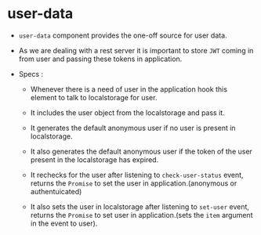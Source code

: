 # user-data

* `user-data` component provides the one-off source for user data.

* As we are dealing with a rest server it is important to store `JWT` coming in from user and passing these tokens in application.

* Specs :
	+ Whenever there is a need of user in the application hook this element to talk to localstorage for user. 

	+ It includes the user object from the localstorage and pass it.

	+ It generates the default anonymous user if no user is present in localstorage.
	
	+ It also generates the default anonymous user if the token of the user present in the localstorage has expired.

	+ It rechecks for the user after listening to `check-user-status` event, returns the `Promise` to set the user in application.(anonymous or authentuicated)

	+ It also sets the user in localstorage after listening to `set-user` event, returns the `Promise` to set user in application.(sets the `item` argument in the event to user).